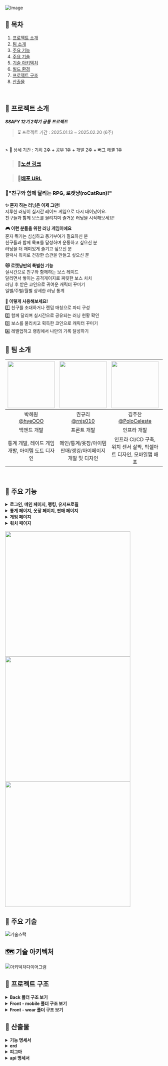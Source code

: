 ![Image](https://github.com/user-attachments/assets/a19493eb-8ee4-4033-8516-afbca0ec5db7)
<br />

## 📌 목차
1. [프로젝트 소개](#-프로젝트-소개)
2. [팀 소개](#-팀-소개)
3. [주요 기능](#-주요-기능)
4. [주요 기술](#-주요-기술)
5. [기술 아키텍처](#-기술-아키텍처처)
6. [빌드 환경](#-빌드-환경)
7. [프로젝트 구조](#-프로젝트-구조)
6. [산출물](#-산출물)
<br />

## 🚀 프로젝트 소개

***SSAFY 12기 2학기 공통 프로젝트***

> ⌛ 프로젝트 기간 : 2025.01.13 ~ 2025.02.20 (6주)
<br />
> 📆 상세 기간 : 기획 2주 + 공부 1주 + 개발 2주 + 버그 해결 1주

> ### 🔗[노션 링크](https://shiny-headlight-8fc.notion.site/SSAFY-12-2-roCatRun-173c09e299c6803b98cfda5e4b7eb304?pvs=4)

> ### 📲[배포 URL]()


### 🏃"친구와 함께 달리는 RPG, 로캣냥(roCatRun)!"
**✨ 혼자 하는 러닝은 이제 그만!**<br />
지루한 러닝이 실시간 레이드 게임으로 다시 태어났어요.<br />
친구들과 함께 보스를 물리치며 즐거운 러닝을 시작해보세요!<br />

**🎮 이런 분들을 위한 러닝 게임이에요**<br />
혼자 뛰기는 심심하고 동기부여가 필요하신 분<br />
친구들과 함께 목표를 달성하며 운동하고 싶으신 분<br />
러닝을 더 재미있게 즐기고 싶으신 분<br />
갤럭시 워치로 건강한 습관을 만들고 싶으신 분<br />

**😻 로캣냥만의 특별한 기능**<br />
실시간으로 친구와 함께하는 보스 레이드<br />
달리면서 쌓이는 공격게이지로 짜릿한 보스 처치<br />
러닝 후 받은 코인으로 귀여운 캐릭터 꾸미기<br />
일별/주별/월별 상세한 러닝 통계<br />

**💪 이렇게 사용해보세요!**<br />
1️⃣ 친구를 초대하거나 랜덤 매칭으로 파티 구성<br />
2️⃣ 함께 달리며 실시간으로 공유되는 러닝 현황 확인<br />
3️⃣ 보스를 물리치고 획득한 코인으로 캐릭터 꾸미기<br />
4️⃣ 레벨업하고 랭킹에서 나만의 기록 달성하기<br />


## 👥 팀 소개

|<img src="https://github.com/user-attachments/assets/f3be0d04-1132-46c5-affb-929d97fb0b58" width="150" height="150"/>|<img src="https://github.com/user-attachments/assets/76820bca-f807-4af5-bf93-09c9335fcbee" width="150" height="150"/>|<img src="https://github.com/user-attachments/assets/4b2e42fb-1005-4453-a418-02ae430bcd93" width="150" height="150"/>|<img src="https://github.com/user-attachments/assets/ac0f4cac-d5d7-494e-ade7-0bd00dffc3fb" width="150" height="150"/>|<img src="https://github.com/user-attachments/assets/725106e6-730b-4714-9ae1-63ed59008d89" width="150" height="150"/>|<img src="https://github.com/user-attachments/assets/4ac5efaf-080e-4b20-8796-13416f9e6cd5" width="150" height="150"/>|
|:-:|:-:|:-:|:-:|:-:|:-:|
|박혜원<br/>[@hyeOOO](https://github.com/hyeOOO)|권규리<br/>[@rnjs010](https://github.com/rnjs010)|김주찬<br/>[@PoloCeleste](https://github.com/PoloCeleste)|서성우<br/>[@bamtol2](https://github.com/bamtol2)|이가람<br/>[@garam0107](https://github.com/garam0107)|이혜령<br/>[@hyerongii](https://github.com/hyerongii)||
|백엔드 개발<br/>|프론트 개발<br/>|인프라 개발<br/>|백엔드 개발<br/>|프론트 개발<br/>|프론트 개발<br/>|
|통계 개발, 레이드 게임 개발, 아이템 도트 디자인<br/>|메인/통계/옷장/아이템 판매/랭킹/마이페이지 개발 및 디자인<br/>|인프라 CI/CD 구축, 워치 센서 살짝, 픽셀아트 디자인, 모바일앱 배포<br/>|메인/로그인/옷장/판매/랭킹/마이페이지 api 개발<br/>|Wear os, 모바일 소셜 로그인, 지라 관리<br/>|모바일 단 웹소켓, 워치 통신, 게임/뽑기 페이지 구현, UI/UX 디자인<br/>|

</br>

## 🚀 주요 기능
<details>
<summary><strong>로그인, 메인 페이지, 랭킹, 유저프로필</strong></summary>
<br>

<table align="center" width="100%">
  <tr>
    <th align="center">소셜 로그인</th>
    <th align="center">유저 정보 입력</th>
    <th align="center">코칭마크 페이지</th>
    <th align="center">메인 페이지</th>
  </tr>
  <tr>
    <td align="center"><img height="400" alt="소셜 로그인" src="https://github.com/user-attachments/assets/24fcb4b9-c25c-4f4e-9cf4-21317310b16c" ></td>
    <td align="center"><img height="400" alt="유저 정보 입력" src="https://github.com/user-attachments/assets/72bc2ec1-0c10-4651-9a9a-77e475f66062"></td>
    <td align="center"><img height="400" alt="코칭마크 페이지" src="https://github.com/user-attachments/assets/a676af09-8c10-4283-8206-84e0b789536b"></td>
    <td align="center"><img height="400" alt="메인 페이지" src="https://github.com/user-attachments/assets/6630ee1b-3acf-4f3a-ac78-bb8573b0bbc3"></td>
  </tr>
  <tr>
    <td align="center">카카오, 네이버, 구글 3가지의 소셜 회원가입/로그인 기능을 제공합니다.</td>
    <td align="center">회원가입을 한 신규 유저는 게임에서 사용할 닉네임, 칼로리 계산을 위한 신체 정보를 입력할 수 있습니다.</td>
    <td align="center">코칭 마크를 통해 각 버튼의 기능을 소개합니다. (Skip으로 바로 메인페이지로 이동 가능)</td>
    <td align="center">자신의 캐릭터 위의 닉네임을 누르면 세계관 스토리와 소개페이지를 다시 볼 수 있습니다. </br> 자신의 캐릭터 고양이를 누르면 랜덤 메세지가 뜨게 됩니다.</td>
  </tr>
</table>

<table align="center" width="100%">
  <tr>
    <th align="center">유저 프로필 모달</th>
    <th align="center">랭킹 모달</th>
  </tr>
  <tr>
    <td align="center"><img height="400" alt="유저 프로필 모달" src="https://github.com/user-attachments/assets/cb74b667-0715-4466-8032-c61ad244e9b1"></td>
    <td align="center"><img height="400" alt="랭킹 모달" src="https://github.com/user-attachments/assets/99f86ae0-904c-4999-98f5-400d007bc148"></td>
  </tr>
  <tr>
    <td align="center">유저정보 모달에서 정보 수정 터치 시 닉네임, 신체 정보를 수정가능하며 </br> 중복, 입력 검사 완료시 저장 버튼이 활성화됩니다. </br> 하단에는 회원탈퇴 로그아웃 버튼도 위치해있습니다.</td>
    <td align="center">랭킹 모달에서는 유저들의 순위를 볼 수 있습니다. </br> 자신의 순위는 상단에 고정되며 각 플레이어의 프로필 사진도 확인 가능합니다.</td>
  </tr>
</table>

</details>

<details>
<summary><strong>통계 페이지, 옷장 페이지, 판매 페이지</strong></summary>
<br>

<table align="center" width="100%">
  <tr>
    <th align="center">통계 페이지 (일별)</th>
    <th align="center">통계 페이지 (세부)</th>
    <th align="center">통계 페이지 (주별)</th>
  </tr>
  <tr>
    <td align="center"><img height="400" alt="통계 페이지 (일별)" src="https://github.com/user-attachments/assets/56ad2aae-04b3-410c-9b28-e05b80689b50" ></td>
    <td align="center"><img height="400" alt="통계 페이지 (세부)" src="https://github.com/user-attachments/assets/10fbf3dc-015c-4523-9420-2d33ae75ef55"></td>
    <td align="center"><img height="400" alt="통계 페이지 (주별)" src="https://github.com/user-attachments/assets/f51a3001-2918-4ace-9f34-e676e9dd3045"></td>
  </tr>
  <tr>
    <td align="center">일/주/월 페이지는 탭을 터치하거나 슬라이드를 통해 넘어갈 수 있습니다. </br> 일별 데이터는 모든 기록이 최근순으로 보여집니다.</td>
    <td align="center">일별 데이터 중 개인 기록 터치 시, 해당 일자에 달린 상세 정보가 모달로 나타납니다.</td>
    <td align="center">주/월의 경우 날짜를 선택할 수 잇는 모달이 있습니다.</td>
  </tr>
</table>

<table align="center" width="100%">
  <tr>
    <th align="center">아이템 뽑기 결과 모달</th>
    <th align="center">옷장 페이지</th>
    <th align="center">아이템 설명 모달</th>
    <th align="center">판매 페이지</th>
  </tr>
  <tr>
    <td align="center"><img height="400" alt="아이템 뽑기 결과 모달" src="https://github.com/user-attachments/assets/fcb0fe9c-9635-4cc9-839e-b66cf76e4e7d" ></td>
    <td align="center"><img height="400" alt="옷장 페이지" src="https://github.com/user-attachments/assets/66d47646-a4a1-4a26-a15a-ea1567bc22d5"></td>
    <td align="center"><img height="400" alt="아이템 설명 모달" src="https://github.com/user-attachments/assets/67b7e94d-00d0-4246-89be-23a91d0e0171"></td>
    <td align="center"><img height="400" alt="판매 페이지" src="https://github.com/user-attachments/assets/94d44db6-3d7a-4363-b005-cb9553a8d530"></td>
  </tr>
  <tr>
    <td align="center">뽑기 버튼을 누르게 되면 100 캔코인이 차감되며, 확률에 의해 아이템이 뜨게됩니다.</td>
    <td align="center">뽑기를 통해 수집된 아이템들을 확인할 수 있습니다. </br> (중복된 아이템은 보이지 않습니다.) 항목별 아이템은 1개씩 착용 가능합니다.</td>
    <td align="center">아이템 사진을 누르게 되면 해당 아이템에 관련된 정보를 볼 수 있습니다. </br> (모달창 색은 등급별로 다르게 나타납니다)</td>
    <td align="center">상점에서 자신이 소지한 아이템을 선택하여 판매할 수 있습니다. </br> (장착중인 아이템은 선택할 수 없습니다.)</td>
  </tr>
</table>

</details>

<details>
<summary><strong>게임 페이지</strong></summary>
<br>

<table align="center" width="100%">
  <tr>
    <th align="center">게임 페이지</th>
    <th align="center">게임 규칙 모달</th>
    <th align="center">방 생성 화면</th>
    <th align="center">대기 화면</th>
  </tr>
  <tr>
    <td align="center"><img height="400" alt="게임 페이지" src="https://github.com/user-attachments/assets/8af00ba2-c4ec-4a5b-9f36-fde5c23ed197" ></td>
    <td align="center"><img height="400" alt="게임 규칙 모달" src="https://github.com/user-attachments/assets/52873a17-b56b-4507-ab2b-d140b0892b11"></td>
    <td align="center"><img height="400" alt="방 생성 화면" src="https://github.com/user-attachments/assets/327c55db-2d70-4d2c-84b0-d1bd22e631c6"></td>
    <td align="center"><img height="400" alt="대기 화면" src="https://github.com/user-attachments/assets/f84c778e-2fce-4e6c-8114-19972b2a65bb"></td>
  </tr>
  <tr>
    <td align="center"> ? 버튼을 누르면 게임 Rule 모달창이 켜지고, </br> ! 버튼을 누르면 보스 정보 모달창이 켜집니다.</td>
    <td align="center">게임 Rule 모달창에서 자세한 게임 방법을 볼 수 있습니다.</td>
    <td align="center">방 만들기 버튼 터치 시, 난이도와 인원을 선택할 수 있습니다. </br> 방 생성 버튼을 터치하면 대기 화면으로 넘어갑니다.</td>
    <td align="center">생성된 초대코드는 복사 버튼을 통해 복사할 수 있습니다. </br> 현재 인원을 확인할 수 있습니다.</td>
  </tr>
</table>

<table align="center" width="100%">
  <tr>
    <th align="center">게임 중 화면</th>
    <th align="center">싱글 결과</th>
    <th align="center">멀티 결과</th>
  </tr>
  <tr>
    <td align="center"><img height="400" alt="게임 중 화면" src="https://github.com/user-attachments/assets/04553c15-5aee-4654-99e0-5f11dc5a113b"></td>
    <td align="center"><img height="400" alt="싱글 결과" src="https://github.com/user-attachments/assets/316ac3da-5b82-4808-8564-5695535d062f"></td>
    <td align="center"><img height="400" alt="멀티 결과" src="https://github.com/user-attachments/assets/cc2df19f-21f3-425f-ab8b-a858dee6b702"></td>
  </tr>
  <tr>
    <td align="center">모든 인원이 들어오거나, 게임에 입장하게 되면 보이는 화면입니다. </br> 상단에는 선택한 난이도에 해당하는 보스 이미지가 움직이고 있습니다.</td>
    <td align="center">싱글 게임에서 패배한 경우 보이는 결과 모달창입니다.</td>
    <td align="center">멀티 게임에서 승리한 경우 보이는 결과 모달창입니다. </br> 러닝, 게임과 관련된 상세 정보가 보입니다. </br> 슬라이드로 넘기면 플레이어의 순위가 나타납니다.</td>
  </tr>
</table>

</details>

<details>
<summary><strong>워치 페이지</strong></summary>
<br>

<table align="center" width="100%">
  <tr>
    <th align="center">워치 시작 페이지</th>
    <th align="center">게임 실행 페이지</th>
    <th align="center">플레이어 현황 페이지</th>
  </tr>
  <tr>
    <td align="center"><img height="200" alt="워치 시작 페이지" src="https://github.com/user-attachments/assets/6f937c29-b58d-4c91-ab3a-a8cd7a5eb228" ></td>
    <td align="center"><img height="200" alt="게임 실행 페이지" src="https://github.com/user-attachments/assets/edc34d4c-876a-4541-8cde-ac658291ca3f"></td>
    <td align="center"><img height="200" alt="플레이어 현황 페이지" src="https://github.com/user-attachments/assets/732e4572-6b49-41ca-990f-3f3edeed2aaa"></td>
  </tr>
  <tr>
    <td align="center">확인 버튼을 누르면 모바일 앱이 실행됩니다. </br> (모바일 앱에서만 게임 시작이 가능합니다.)</td>
    <td align="center">5초 카운트다운 후 나타나는 사용자의 실시간 러닝 데이터 화면입니다.</td>
    <td align="center">플레이어들의 실시간 달린 거리, 공격 횟수 표시 화면입니다.</td>
  </tr>
</table>

<table align="center" width="100%">
  <tr>
    <th align="center">공격 시 화면</th>
    <th align="center">피버타임 화면</th>
    <th align="center">게임 종료 화면</th>
  </tr>
  <tr>
    <td align="center"><img height="200" alt="공격 시 화면" src="https://github.com/user-attachments/assets/df13853a-1432-46cc-bf44-997aa746f2e2"></td>
    <td align="center"><img height="200" alt="피버타임 화면" src="https://github.com/user-attachments/assets/d0abc015-5f7e-4b65-9741-77bfb30e834e"></td>
    <td align="center"><img height="200" alt="게임 종료 화면" src="https://github.com/user-attachments/assets/606afebc-562d-47f1-a331-8eda8549ad11"></td>
  </tr>
  <tr>
    <td align="center">사용가능한 공격 아이템이 있다면 공격 버튼이 활성화됩니다. </br> (공격 시 1초간 진동으로 알림이 발생하고 참치캔이 날라갑니다.)</td>
    <td align="center">모든 플레이어가 2회씩 공격한다면 피버 타임이 시작됩니다. </br> 피버타임은 30초동안 진행되고, 진동이 계속 발생합니다.</td>
    <td align="center">정상적으로 게임이 종료되었을 때 나오는 화면입니다.</td>
  </tr>
</table>

</details>

<br />


<img src="/uploads/45c73f0cfd85a452787a6b9adcb541f8/고화질_모바일앱_영상_메인페이지.gif" height="400">
<img src="/uploads/2fedb1e20cd0e01c39ab360e01eaf02c/게임.gif" height="400">
<img src="/uploads/75ba7f6a9ad2894507b6bad29cc3a38c/통계.gif" height="400">


## 🔧 주요 기술
![기술스택](https://github.com/user-attachments/assets/40ee034b-c395-4855-a24c-735f95837eb4)


## 🗺️ 기술 아키텍처
![아키텍처다이어그램](https://github.com/user-attachments/assets/bb090b38-744a-44ef-bdec-76276a416f8b)


## 📂 프로젝트 구조
<details>
  <summary><strong>Back 폴더 구조 보기</strong></summary>
  <pre>
📦main
 ┣ 📂java
 ┃ ┗ 📂com
 ┃ ┃ ┗ 📂ssafy
 ┃ ┃ ┃ ┗ 📂roCatRun
 ┃ ┃ ┃ ┃ ┣ 📂api
 ┃ ┃ ┃ ┃ ┃ ┗ 📂controller
 ┃ ┃ ┃ ┃ ┃ ┃ ┗ 📂auth
 ┃ ┃ ┃ ┃ ┃ ┃ ┃ ┣ 📜JwtTokenController.java
 ┃ ┃ ┃ ┃ ┃ ┃ ┃ ┗ 📜SocialLoginController.java
 ┃ ┃ ┃ ┃ ┣ 📂domain
 ┃ ┃ ┃ ┃ ┃ ┣ 📂boss
 ┃ ┃ ┃ ┃ ┃ ┃ ┣ 📂controller
 ┃ ┃ ┃ ┃ ┃ ┃ ┃ ┗ 📜BossController.java
 ┃ ┃ ┃ ┃ ┃ ┃ ┣ 📂dto
 ┃ ┃ ┃ ┃ ┃ ┃ ┃ ┗ 📂response
 ┃ ┃ ┃ ┃ ┃ ┃ ┃ ┃ ┗ 📜BossResponse.java
 ┃ ┃ ┃ ┃ ┃ ┃ ┣ 📂entity
 ┃ ┃ ┃ ┃ ┃ ┃ ┃ ┣ 📜Boss.java
 ┃ ┃ ┃ ┃ ┃ ┃ ┃ ┗ 📜BossDifficulty.java
 ┃ ┃ ┃ ┃ ┃ ┃ ┣ 📂repository
 ┃ ┃ ┃ ┃ ┃ ┃ ┃ ┗ 📜BossRepository.java
 ┃ ┃ ┃ ┃ ┃ ┃ ┗ 📂service
 ┃ ┃ ┃ ┃ ┃ ┃ ┃ ┗ 📜BossService.java
 ┃ ┃ ┃ ┃ ┃ ┣ 📂game
 ┃ ┃ ┃ ┃ ┃ ┃ ┣ 📂dto
 ┃ ┃ ┃ ┃ ┃ ┃ ┃ ┣ 📂request
 ┃ ┃ ┃ ┃ ┃ ┃ ┃ ┃ ┣ 📜AuthenticateRequest.java
 ┃ ┃ ┃ ┃ ┃ ┃ ┃ ┃ ┣ 📜CreateRoomRequest.java
 ┃ ┃ ┃ ┃ ┃ ┃ ┃ ┃ ┣ 📜GameEndVoteRequest.java
 ┃ ┃ ┃ ┃ ┃ ┃ ┃ ┃ ┣ 📜JoinRoomRequest.java
 ┃ ┃ ┃ ┃ ┃ ┃ ┃ ┃ ┣ 📜MatchRequest.java
 ┃ ┃ ┃ ┃ ┃ ┃ ┃ ┃ ┣ 📜PlayerRunningResultRequest.java
 ┃ ┃ ┃ ┃ ┃ ┃ ┃ ┃ ┣ 📜RunningDataUpdateRequest.java
 ┃ ┃ ┃ ┃ ┃ ┃ ┃ ┃ ┗ 📜UseItemRequest.java
 ┃ ┃ ┃ ┃ ┃ ┃ ┃ ┗ 📂response
 ┃ ┃ ┃ ┃ ┃ ┃ ┃ ┃ ┣ 📜AuthResponse.java
 ┃ ┃ ┃ ┃ ┃ ┃ ┃ ┃ ┣ 📜FeverTimeEndedResponse.java
 ┃ ┃ ┃ ┃ ┃ ┃ ┃ ┃ ┣ 📜FeverTimeStartedResponse.java
 ┃ ┃ ┃ ┃ ┃ ┃ ┃ ┃ ┣ 📜GameCountdownResponse.java
 ┃ ┃ ┃ ┃ ┃ ┃ ┃ ┃ ┣ 📜GameEndVoteResultResponse.java
 ┃ ┃ ┃ ┃ ┃ ┃ ┃ ┃ ┣ 📜GameEndVoteStartedResponse.java
 ┃ ┃ ┃ ┃ ┃ ┃ ┃ ┃ ┣ 📜GameOverResponse.java
 ┃ ┃ ┃ ┃ ┃ ┃ ┃ ┃ ┣ 📜GameReadyResponse.java
 ┃ ┃ ┃ ┃ ┃ ┃ ┃ ┃ ┣ 📜GameResultResponse.java
 ┃ ┃ ┃ ┃ ┃ ┃ ┃ ┃ ┣ 📜GameStartResponse.java
 ┃ ┃ ┃ ┃ ┃ ┃ ┃ ┃ ┣ 📜GameStatusResponse.java
 ┃ ┃ ┃ ┃ ┃ ┃ ┃ ┃ ┣ 📜MatchStatusResponse.java
 ┃ ┃ ┃ ┃ ┃ ┃ ┃ ┃ ┣ 📜PlayerDisconnectedResponse.java
 ┃ ┃ ┃ ┃ ┃ ┃ ┃ ┃ ┣ 📜PlayerJoinedResponse.java
 ┃ ┃ ┃ ┃ ┃ ┃ ┃ ┃ ┣ 📜PlayerLeftResponse.java
 ┃ ┃ ┃ ┃ ┃ ┃ ┃ ┃ ┣ 📜PlayerReconnectedResponse.java
 ┃ ┃ ┃ ┃ ┃ ┃ ┃ ┃ ┣ 📜roomCreatedResponse.java
 ┃ ┃ ┃ ┃ ┃ ┃ ┃ ┃ ┣ 📜RoomJoinedResponse.java
 ┃ ┃ ┃ ┃ ┃ ┃ ┃ ┃ ┗ 📜RunningDataUpdateResponse.java
 ┃ ┃ ┃ ┃ ┃ ┃ ┣ 📂entity
 ┃ ┃ ┃ ┃ ┃ ┃ ┃ ┣ 📂raid
 ┃ ┃ ┃ ┃ ┃ ┃ ┃ ┃ ┣ 📜BossLevel.java
 ┃ ┃ ┃ ┃ ┃ ┃ ┃ ┃ ┣ 📜GameResult.java
 ┃ ┃ ┃ ┃ ┃ ┃ ┃ ┃ ┣ 📜GameRoom.java
 ┃ ┃ ┃ ┃ ┃ ┃ ┃ ┃ ┣ 📜GameStatus.java
 ┃ ┃ ┃ ┃ ┃ ┃ ┃ ┃ ┣ 📜Item.java
 ┃ ┃ ┃ ┃ ┃ ┃ ┃ ┃ ┣ 📜Player.java
 ┃ ┃ ┃ ┃ ┃ ┃ ┃ ┃ ┗ 📜RunningData.java
 ┃ ┃ ┃ ┃ ┃ ┃ ┃ ┗ 📂user
 ┃ ┃ ┃ ┃ ┃ ┃ ┃ ┃ ┣ 📜User.java
 ┃ ┃ ┃ ┃ ┃ ┃ ┃ ┃ ┣ 📜UserSession.java
 ┃ ┃ ┃ ┃ ┃ ┃ ┃ ┃ ┗ 📜UserStatus.java
 ┃ ┃ ┃ ┃ ┃ ┃ ┣ 📂repository
 ┃ ┃ ┃ ┃ ┃ ┃ ┃ ┗ 📜GameResultRepository.java
 ┃ ┃ ┃ ┃ ┃ ┃ ┗ 📂service
 ┃ ┃ ┃ ┃ ┃ ┃ ┃ ┣ 📂manager
 ┃ ┃ ┃ ┃ ┃ ┃ ┃ ┃ ┣ 📜GameDisconnectionManager.java
 ┃ ┃ ┃ ┃ ┃ ┃ ┃ ┃ ┣ 📜GameRoomManager.java
 ┃ ┃ ┃ ┃ ┃ ┃ ┃ ┃ ┗ 📜GameTimerManager.java
 ┃ ┃ ┃ ┃ ┃ ┃ ┃ ┗ 📜GameService.java
 ┃ ┃ ┃ ┃ ┃ ┣ 📂gameCharacter
 ┃ ┃ ┃ ┃ ┃ ┃ ┣ 📂controller
 ┃ ┃ ┃ ┃ ┃ ┃ ┃ ┗ 📜GameCharacterController.java
 ┃ ┃ ┃ ┃ ┃ ┃ ┣ 📂dto
 ┃ ┃ ┃ ┃ ┃ ┃ ┃ ┣ 📂request
 ┃ ┃ ┃ ┃ ┃ ┃ ┃ ┃ ┣ 📜GameCharacterCreateRequest.java
 ┃ ┃ ┃ ┃ ┃ ┃ ┃ ┃ ┗ 📜NicknameUpdateRequest.java
 ┃ ┃ ┃ ┃ ┃ ┃ ┃ ┗ 📂response
 ┃ ┃ ┃ ┃ ┃ ┃ ┃ ┃ ┣ 📜GameCharacterResponse.java
 ┃ ┃ ┃ ┃ ┃ ┃ ┃ ┃ ┣ 📜RankingListResponse.java
 ┃ ┃ ┃ ┃ ┃ ┃ ┃ ┃ ┗ 📜RankingResponse.java
 ┃ ┃ ┃ ┃ ┃ ┃ ┣ 📂entity
 ┃ ┃ ┃ ┃ ┃ ┃ ┃ ┣ 📜GameCharacter.java
 ┃ ┃ ┃ ┃ ┃ ┃ ┃ ┗ 📜Level.java
 ┃ ┃ ┃ ┃ ┃ ┃ ┣ 📂repository
 ┃ ┃ ┃ ┃ ┃ ┃ ┃ ┣ 📜GameCharacterRepository.java
 ┃ ┃ ┃ ┃ ┃ ┃ ┃ ┗ 📜LevelRepository.java
 ┃ ┃ ┃ ┃ ┃ ┃ ┗ 📂service
 ┃ ┃ ┃ ┃ ┃ ┃ ┃ ┗ 📜GameCharacterService.java
 ┃ ┃ ┃ ┃ ┃ ┣ 📂inventory
 ┃ ┃ ┃ ┃ ┃ ┃ ┣ 📂controller
 ┃ ┃ ┃ ┃ ┃ ┃ ┃ ┗ 📜InventoryController.java
 ┃ ┃ ┃ ┃ ┃ ┃ ┣ 📂dto
 ┃ ┃ ┃ ┃ ┃ ┃ ┃ ┣ 📂request
 ┃ ┃ ┃ ┃ ┃ ┃ ┃ ┃ ┣ 📜InventoryEquipRequest.java
 ┃ ┃ ┃ ┃ ┃ ┃ ┃ ┃ ┗ 📜InventorySellRequest.java
 ┃ ┃ ┃ ┃ ┃ ┃ ┃ ┗ 📂response
 ┃ ┃ ┃ ┃ ┃ ┃ ┃ ┃ ┣ 📜InventoryResponse.java
 ┃ ┃ ┃ ┃ ┃ ┃ ┃ ┃ ┗ 📜ItemSellResponse.java
 ┃ ┃ ┃ ┃ ┃ ┃ ┣ 📂entity
 ┃ ┃ ┃ ┃ ┃ ┃ ┃ ┗ 📜Inventory.java
 ┃ ┃ ┃ ┃ ┃ ┃ ┣ 📂repository
 ┃ ┃ ┃ ┃ ┃ ┃ ┃ ┗ 📜InventoryRepository.java
 ┃ ┃ ┃ ┃ ┃ ┃ ┗ 📂service
 ┃ ┃ ┃ ┃ ┃ ┃ ┃ ┗ 📜InventoryService.java
 ┃ ┃ ┃ ┃ ┃ ┣ 📂item
 ┃ ┃ ┃ ┃ ┃ ┃ ┣ 📂controller
 ┃ ┃ ┃ ┃ ┃ ┃ ┃ ┗ 📜ItemController.java
 ┃ ┃ ┃ ┃ ┃ ┃ ┣ 📂dto
 ┃ ┃ ┃ ┃ ┃ ┃ ┃ ┣ 📂request
 ┃ ┃ ┃ ┃ ┃ ┃ ┃ ┃ ┗ 📜ItemDrawRequest.java
 ┃ ┃ ┃ ┃ ┃ ┃ ┃ ┗ 📂response
 ┃ ┃ ┃ ┃ ┃ ┃ ┃ ┃ ┣ 📜ItemDrawResponse.java
 ┃ ┃ ┃ ┃ ┃ ┃ ┃ ┃ ┗ 📜ItemResponse.java
 ┃ ┃ ┃ ┃ ┃ ┃ ┣ 📂entity
 ┃ ┃ ┃ ┃ ┃ ┃ ┃ ┗ 📜Item.java
 ┃ ┃ ┃ ┃ ┃ ┃ ┣ 📂repository
 ┃ ┃ ┃ ┃ ┃ ┃ ┃ ┗ 📜ItemRepository.java
 ┃ ┃ ┃ ┃ ┃ ┃ ┗ 📂service
 ┃ ┃ ┃ ┃ ┃ ┃ ┃ ┗ 📜ItemService.java
 ┃ ┃ ┃ ┃ ┃ ┣ 📂member
 ┃ ┃ ┃ ┃ ┃ ┃ ┣ 📂controller
 ┃ ┃ ┃ ┃ ┃ ┃ ┃ ┗ 📜MemberController.java
 ┃ ┃ ┃ ┃ ┃ ┃ ┣ 📂dto
 ┃ ┃ ┃ ┃ ┃ ┃ ┃ ┣ 📂oauth
 ┃ ┃ ┃ ┃ ┃ ┃ ┃ ┃ ┣ 📜GoogleLoginDto.java
 ┃ ┃ ┃ ┃ ┃ ┃ ┃ ┃ ┣ 📜KakaoLoginDto.java
 ┃ ┃ ┃ ┃ ┃ ┃ ┃ ┃ ┗ 📜NaverLoginDto.java
 ┃ ┃ ┃ ┃ ┃ ┃ ┃ ┣ 📂request
 ┃ ┃ ┃ ┃ ┃ ┃ ┃ ┃ ┣ 📜MemberDeleteRequest.java
 ┃ ┃ ┃ ┃ ┃ ┃ ┃ ┃ ┗ 📜MemberProfileUpdateRequest.java
 ┃ ┃ ┃ ┃ ┃ ┃ ┃ ┣ 📂response
 ┃ ┃ ┃ ┃ ┃ ┃ ┃ ┃ ┗ 📜LoginResponse.java
 ┃ ┃ ┃ ┃ ┃ ┃ ┃ ┣ 📂token
 ┃ ┃ ┃ ┃ ┃ ┃ ┃ ┃ ┣ 📜JwtTokenRequest.java
 ┃ ┃ ┃ ┃ ┃ ┃ ┃ ┃ ┣ 📜JwtTokenResponse.java
 ┃ ┃ ┃ ┃ ┃ ┃ ┃ ┃ ┣ 📜JwtTokens.java
 ┃ ┃ ┃ ┃ ┃ ┃ ┃ ┃ ┗ 📜RefreshToken.java
 ┃ ┃ ┃ ┃ ┃ ┃ ┃ ┗ 📂userinfo
 ┃ ┃ ┃ ┃ ┃ ┃ ┃ ┃ ┣ 📜GoogleUserInfoResponseDto.java
 ┃ ┃ ┃ ┃ ┃ ┃ ┃ ┃ ┣ 📜KakaoUserInfoResponseDto.java
 ┃ ┃ ┃ ┃ ┃ ┃ ┃ ┃ ┗ 📜NaverUserInfoResponseDto.java
 ┃ ┃ ┃ ┃ ┃ ┃ ┣ 📂entity
 ┃ ┃ ┃ ┃ ┃ ┃ ┃ ┗ 📜Member.java
 ┃ ┃ ┃ ┃ ┃ ┃ ┣ 📂repository
 ┃ ┃ ┃ ┃ ┃ ┃ ┃ ┣ 📜MemberRepository.java
 ┃ ┃ ┃ ┃ ┃ ┃ ┃ ┗ 📜RefreshTokenRedisRepository.java
 ┃ ┃ ┃ ┃ ┃ ┃ ┗ 📂service
 ┃ ┃ ┃ ┃ ┃ ┃ ┃ ┣ 📂auth
 ┃ ┃ ┃ ┃ ┃ ┃ ┃ ┃ ┣ 📜GoogleService.java
 ┃ ┃ ┃ ┃ ┃ ┃ ┃ ┃ ┣ 📜JwtTokenService.java
 ┃ ┃ ┃ ┃ ┃ ┃ ┃ ┃ ┣ 📜KakaoService.java
 ┃ ┃ ┃ ┃ ┃ ┃ ┃ ┃ ┗ 📜NaverService.java
 ┃ ┃ ┃ ┃ ┃ ┃ ┃ ┗ 📜MemberService.java
 ┃ ┃ ┃ ┃ ┃ ┣ 📂myPage
 ┃ ┃ ┃ ┃ ┃ ┃ ┣ 📂controller
 ┃ ┃ ┃ ┃ ┃ ┃ ┃ ┗ 📜MyPageController.java
 ┃ ┃ ┃ ┃ ┃ ┃ ┣ 📂dto
 ┃ ┃ ┃ ┃ ┃ ┃ ┃ ┣ 📂request
 ┃ ┃ ┃ ┃ ┃ ┃ ┃ ┃ ┗ 📜MyPageUpdateRequest.java
 ┃ ┃ ┃ ┃ ┃ ┃ ┃ ┗ 📂response
 ┃ ┃ ┃ ┃ ┃ ┃ ┃ ┃ ┗ 📜MyPageResponse.java
 ┃ ┃ ┃ ┃ ┃ ┃ ┗ 📂service
 ┃ ┃ ┃ ┃ ┃ ┃ ┃ ┗ 📜MyPageService.java
 ┃ ┃ ┃ ┃ ┃ ┗ 📂stats
 ┃ ┃ ┃ ┃ ┃ ┃ ┣ 📂controller
 ┃ ┃ ┃ ┃ ┃ ┃ ┃ ┗ 📜GameStatsController.java
 ┃ ┃ ┃ ┃ ┃ ┃ ┣ 📂dto
 ┃ ┃ ┃ ┃ ┃ ┃ ┃ ┗ 📂response
 ┃ ┃ ┃ ┃ ┃ ┃ ┃ ┃ ┣ 📜DailyStatsResponse.java
 ┃ ┃ ┃ ┃ ┃ ┃ ┃ ┃ ┣ 📜MonthlyStatsResponse.java
 ┃ ┃ ┃ ┃ ┃ ┃ ┃ ┃ ┣ 📜StatsResponse.java
 ┃ ┃ ┃ ┃ ┃ ┃ ┃ ┃ ┗ 📜WeeklyStatsResponse.java
 ┃ ┃ ┃ ┃ ┃ ┃ ┣ 📂entity
 ┃ ┃ ┃ ┃ ┃ ┃ ┃ ┗ 📜GameStats.java
 ┃ ┃ ┃ ┃ ┃ ┃ ┣ 📂exception
 ┃ ┃ ┃ ┃ ┃ ┃ ┃ ┗ 📜GameStatsNotFoundException.java
 ┃ ┃ ┃ ┃ ┃ ┃ ┣ 📂repository
 ┃ ┃ ┃ ┃ ┃ ┃ ┃ ┗ 📜GameStatsRepository.java
 ┃ ┃ ┃ ┃ ┃ ┃ ┗ 📂service
 ┃ ┃ ┃ ┃ ┃ ┃ ┃ ┗ 📜GameStatsService.java
 ┃ ┃ ┃ ┃ ┣ 📂global
 ┃ ┃ ┃ ┃ ┃ ┣ 📂common
 ┃ ┃ ┃ ┃ ┃ ┃ ┗ 📜ApiResponse.java
 ┃ ┃ ┃ ┃ ┃ ┣ 📂config
 ┃ ┃ ┃ ┃ ┃ ┃ ┣ 📜GameConfig.java
 ┃ ┃ ┃ ┃ ┃ ┃ ┣ 📜RedisConfig.java
 ┃ ┃ ┃ ┃ ┃ ┃ ┣ 📜RestTemplateConfig.java
 ┃ ┃ ┃ ┃ ┃ ┃ ┣ 📜S3Config.java
 ┃ ┃ ┃ ┃ ┃ ┃ ┣ 📜SecurityConfig.java
 ┃ ┃ ┃ ┃ ┃ ┃ ┗ 📜WebSocketConfig.java
 ┃ ┃ ┃ ┃ ┃ ┣ 📂exception
 ┃ ┃ ┃ ┃ ┃ ┃ ┣ 📜CustomException.java
 ┃ ┃ ┃ ┃ ┃ ┃ ┣ 📜ErrorCode.java
 ┃ ┃ ┃ ┃ ┃ ┃ ┣ 📜ErrorResponse.java
 ┃ ┃ ┃ ┃ ┃ ┃ ┣ 📜ExceptionCode.java
 ┃ ┃ ┃ ┃ ┃ ┃ ┣ 📜GlobalExceptionHandler.java
 ┃ ┃ ┃ ┃ ┃ ┃ ┣ 📜InvalidNicknameException.java
 ┃ ┃ ┃ ┃ ┃ ┃ ┗ 📜TokenRefreshException.java
 ┃ ┃ ┃ ┃ ┃ ┣ 📂s3
 ┃ ┃ ┃ ┃ ┃ ┃ ┣ 📂controller
 ┃ ┃ ┃ ┃ ┃ ┃ ┃ ┗ 📜FileUploadController.java
 ┃ ┃ ┃ ┃ ┃ ┃ ┣ 📂dto
 ┃ ┃ ┃ ┃ ┃ ┃ ┃ ┗ 📂response
 ┃ ┃ ┃ ┃ ┃ ┃ ┃ ┃ ┗ 📜UploadResponse.java
 ┃ ┃ ┃ ┃ ┃ ┃ ┣ 📂exception
 ┃ ┃ ┃ ┃ ┃ ┃ ┃ ┣ 📜FileDeleteException.java
 ┃ ┃ ┃ ┃ ┃ ┃ ┃ ┣ 📜FileUploadException.java
 ┃ ┃ ┃ ┃ ┃ ┃ ┃ ┗ 📜InvalidFileException.java
 ┃ ┃ ┃ ┃ ┃ ┃ ┗ 📂service
 ┃ ┃ ┃ ┃ ┃ ┃ ┃ ┗ 📜S3Service.java
 ┃ ┃ ┃ ┃ ┃ ┣ 📂security
 ┃ ┃ ┃ ┃ ┃ ┃ ┗ 📂jwt
 ┃ ┃ ┃ ┃ ┃ ┃ ┃ ┣ 📂filter
 ┃ ┃ ┃ ┃ ┃ ┃ ┃ ┃ ┗ 📜JwtAuthenticationFilter.java
 ┃ ┃ ┃ ┃ ┃ ┃ ┃ ┣ 📜JwtTokenGenerator.java
 ┃ ┃ ┃ ┃ ┃ ┃ ┃ ┗ 📜JwtTokenProvider.java
 ┃ ┃ ┃ ┃ ┃ ┣ 📂socket
 ┃ ┃ ┃ ┃ ┃ ┃ ┣ 📜SessionManager.java
 ┃ ┃ ┃ ┃ ┃ ┃ ┗ 📜SocketEventHandler.java
 ┃ ┃ ┃ ┃ ┃ ┣ 📂util
 ┃ ┃ ┃ ┃ ┃ ┃ ┗ 📜ResponseUtil.java
 ┃ ┃ ┃ ┃ ┃ ┗ 📂validation
 ┃ ┃ ┃ ┃ ┃ ┃ ┣ 📂annotation
 ┃ ┃ ┃ ┃ ┃ ┃ ┃ ┗ 📜ValidNickname.java
 ┃ ┃ ┃ ┃ ┃ ┃ ┗ 📂validator
 ┃ ┃ ┃ ┃ ┃ ┃ ┃ ┗ 📜NicknameValidator.java
 ┃ ┃ ┃ ┃ ┣ 📂health
 ┃ ┃ ┃ ┃ ┃ ┗ 📜SimpleHealthIndicator.java
 ┃ ┃ ┃ ┃ ┗ 📜RoCatRunApplication.java
 ┗ 📂resources
 ┃ ┗ 📜data.sql
  </pre>
</details>

<details>
  <summary><strong>Front - mobile 폴더 구조 보기</strong></summary>
  <pre>
📦main
 ┣ 📂java
 ┃ ┗ 📂com
 ┃ ┃ ┗ 📂eeos
 ┃ ┃ ┃ ┗ 📂rocatrun
 ┃ ┃ ┃ ┃ ┣ 📂api
 ┃ ┃ ┃ ┃ ┃ ┗ 📜RetrofitInstance.kt
 ┃ ┃ ┃ ┃ ┣ 📂closet
 ┃ ┃ ┃ ┃ ┃ ┣ 📂api
 ┃ ┃ ┃ ┃ ┃ ┃ ┣ 📜ClosetAPI.kt
 ┃ ┃ ┃ ┃ ┃ ┃ ┣ 📜ClosetDataClass.kt
 ┃ ┃ ┃ ┃ ┃ ┃ ┗ 📜ClosetViewModel.kt
 ┃ ┃ ┃ ┃ ┃ ┣ 📜ClosetActivity.kt
 ┃ ┃ ┃ ┃ ┃ ┣ 📜ClosetScreen.kt
 ┃ ┃ ┃ ┃ ┃ ┣ 📜GradeInfoScreen.kt
 ┃ ┃ ┃ ┃ ┃ ┣ 📜ItemInfoScreen.kt
 ┃ ┃ ┃ ┃ ┃ ┣ 📜SaveCheckScreen.kt
 ┃ ┃ ┃ ┃ ┃ ┗ 📜SendImage.kt
 ┃ ┃ ┃ ┃ ┣ 📂game
 ┃ ┃ ┃ ┃ ┃ ┣ 📜AlertScreen.kt
 ┃ ┃ ┃ ┃ ┃ ┣ 📜BossScreen.kt
 ┃ ┃ ┃ ┃ ┃ ┣ 📜GameplayActivity.kt
 ┃ ┃ ┃ ┃ ┃ ┣ 📜GameplayScreen.kt
 ┃ ┃ ┃ ┃ ┃ ┣ 📜GameroomActivity.kt
 ┃ ┃ ┃ ┃ ┃ ┣ 📜GameroomScreen.kt
 ┃ ┃ ┃ ┃ ┃ ┣ 📜InfoScreen.kt
 ┃ ┃ ┃ ┃ ┃ ┣ 📜LoadingActivity.kt
 ┃ ┃ ┃ ┃ ┃ ┣ 📜LoadingScreen.kt
 ┃ ┃ ┃ ┃ ┃ ┣ 📜MatchingActivity.kt
 ┃ ┃ ┃ ┃ ┃ ┗ 📜MatchingScreen.kt
 ┃ ┃ ┃ ┃ ┣ 📂home
 ┃ ┃ ┃ ┃ ┃ ┣ 📂api
 ┃ ┃ ┃ ┃ ┃ ┃ ┣ 📜HomeAPI.kt
 ┃ ┃ ┃ ┃ ┃ ┃ ┣ 📜HomeInfoDataClass.kt
 ┃ ┃ ┃ ┃ ┃ ┃ ┗ 📜HomeViewModel.kt
 ┃ ┃ ┃ ┃ ┃ ┣ 📜HomeActivity.kt
 ┃ ┃ ┃ ┃ ┃ ┗ 📜HomeScreen.kt
 ┃ ┃ ┃ ┃ ┣ 📂intro
 ┃ ┃ ┃ ┃ ┃ ┣ 📜IntroActivity.kt
 ┃ ┃ ┃ ┃ ┃ ┣ 📜IntroScreen.kt
 ┃ ┃ ┃ ┃ ┃ ┗ 📜StoryScreen.kt
 ┃ ┃ ┃ ┃ ┣ 📂login
 ┃ ┃ ┃ ┃ ┃ ┣ 📂data
 ┃ ┃ ┃ ┃ ┃ ┃ ┣ 📜ApiService.kt
 ┃ ┃ ┃ ┃ ┃ ┃ ┣ 📜CreateCharacterResponse.kt
 ┃ ┃ ┃ ┃ ┃ ┃ ┣ 📜LoginResponse.kt
 ┃ ┃ ┃ ┃ ┃ ┃ ┣ 📜MemberResponse.kt
 ┃ ┃ ┃ ┃ ┃ ┃ ┣ 📜NicknameCheckResponse.kt
 ┃ ┃ ┃ ┃ ┃ ┃ ┣ 📜RetrofitClient.kt
 ┃ ┃ ┃ ┃ ┃ ┃ ┣ 📜TokenManager.kt
 ┃ ┃ ┃ ┃ ┃ ┃ ┗ 📜TokenStorage.kt
 ┃ ┃ ┃ ┃ ┃ ┣ 📂social
 ┃ ┃ ┃ ┃ ┃ ┃ ┣ 📜GoogleWebViewLoginActivity.kt
 ┃ ┃ ┃ ┃ ┃ ┃ ┣ 📜KakaoWebViewLoginActivity.kt
 ┃ ┃ ┃ ┃ ┃ ┃ ┗ 📜NaverWebViewLoginActivity.kt
 ┃ ┃ ┃ ┃ ┃ ┣ 📂util
 ┃ ┃ ┃ ┃ ┃ ┃ ┣ 📜MessageBox.kt
 ┃ ┃ ┃ ┃ ┃ ┃ ┣ 📜NicknameCheckHelper.kt
 ┃ ┃ ┃ ┃ ┃ ┃ ┣ 📜NicknameValidator.kt
 ┃ ┃ ┃ ┃ ┃ ┃ ┗ 📜Register.kt
 ┃ ┃ ┃ ┃ ┃ ┣ 📜GlobalApplication.kt
 ┃ ┃ ┃ ┃ ┃ ┣ 📜LoginActivity.kt
 ┃ ┃ ┃ ┃ ┃ ┣ 📜LoginButton.kt
 ┃ ┃ ┃ ┃ ┃ ┗ 📜LoginScreen.kt
 ┃ ┃ ┃ ┃ ┣ 📂ppobgi
 ┃ ┃ ┃ ┃ ┃ ┣ 📂api
 ┃ ┃ ┃ ┃ ┃ ┃ ┣ 📜PpobgiAPI.kt
 ┃ ┃ ┃ ┃ ┃ ┃ ┣ 📜PpobgiDataClass.kt
 ┃ ┃ ┃ ┃ ┃ ┃ ┗ 📜PpobgiViewModel.kt
 ┃ ┃ ┃ ┃ ┃ ┣ 📜PpobgiButton.kt
 ┃ ┃ ┃ ┃ ┃ ┗ 📜PpobgiScreen.kt
 ┃ ┃ ┃ ┃ ┣ 📂profile
 ┃ ┃ ┃ ┃ ┃ ┣ 📂api
 ┃ ┃ ┃ ┃ ┃ ┃ ┣ 📜ProfileAPI.kt
 ┃ ┃ ┃ ┃ ┃ ┃ ┣ 📜ProfileDataClass.kt
 ┃ ┃ ┃ ┃ ┃ ┃ ┗ 📜ProfileViewModel.kt
 ┃ ┃ ┃ ┃ ┃ ┗ 📜ProfileScreen.kt
 ┃ ┃ ┃ ┃ ┣ 📂ranking
 ┃ ┃ ┃ ┃ ┃ ┣ 📂api
 ┃ ┃ ┃ ┃ ┃ ┃ ┣ 📜RankingAPI.kt
 ┃ ┃ ┃ ┃ ┃ ┃ ┣ 📜RankingDataClass.kt
 ┃ ┃ ┃ ┃ ┃ ┃ ┗ 📜RankingViewModel.kt
 ┃ ┃ ┃ ┃ ┃ ┗ 📜RankingScreen.kt
 ┃ ┃ ┃ ┃ ┣ 📂result
 ┃ ┃ ┃ ┃ ┃ ┣ 📜LevelUpScreen.kt
 ┃ ┃ ┃ ┃ ┃ ┣ 📜MultiLoseScreen.kt
 ┃ ┃ ┃ ┃ ┃ ┣ 📜MultiWinScreen.kt
 ┃ ┃ ┃ ┃ ┃ ┣ 📜SingleLoseScreen.kt
 ┃ ┃ ┃ ┃ ┃ ┗ 📜SingleWinScreen.kt
 ┃ ┃ ┃ ┃ ┣ 📂service
 ┃ ┃ ┃ ┃ ┃ ┣ 📜GamePlayService.kt
 ┃ ┃ ┃ ┃ ┃ ┗ 📜MessageHandlerService.kt
 ┃ ┃ ┃ ┃ ┣ 📂shop
 ┃ ┃ ┃ ┃ ┃ ┣ 📂api
 ┃ ┃ ┃ ┃ ┃ ┃ ┣ 📜ShopAPI.kt
 ┃ ┃ ┃ ┃ ┃ ┃ ┣ 📜ShopDataClass.kt
 ┃ ┃ ┃ ┃ ┃ ┃ ┗ 📜ShopViewModel.kt
 ┃ ┃ ┃ ┃ ┃ ┣ 📜ShopActivity.kt
 ┃ ┃ ┃ ┃ ┃ ┗ 📜ShopScreen.kt
 ┃ ┃ ┃ ┃ ┣ 📂socket
 ┃ ┃ ┃ ┃ ┃ ┗ 📜SocketHandler.kt
 ┃ ┃ ┃ ┃ ┣ 📂splash
 ┃ ┃ ┃ ┃ ┃ ┗ 📜SplashActivity.kt
 ┃ ┃ ┃ ┃ ┣ 📂stats
 ┃ ┃ ┃ ┃ ┃ ┣ 📂api
 ┃ ┃ ┃ ┃ ┃ ┃ ┣ 📜DailyDataClass.kt
 ┃ ┃ ┃ ┃ ┃ ┃ ┣ 📜StatsAPI.kt
 ┃ ┃ ┃ ┃ ┃ ┃ ┣ 📜StatsViewModel.kt
 ┃ ┃ ┃ ┃ ┃ ┃ ┗ 📜WeekMonDataClass.kt
 ┃ ┃ ┃ ┃ ┃ ┣ 📜CommonUtils.kt
 ┃ ┃ ┃ ┃ ┃ ┣ 📜DayStatsScreen.kt
 ┃ ┃ ┃ ┃ ┃ ┣ 📜MonStatsScreen.kt
 ┃ ┃ ┃ ┃ ┃ ┣ 📜StatsActivity.kt
 ┃ ┃ ┃ ┃ ┃ ┣ 📜StatsDetailScreen.kt
 ┃ ┃ ┃ ┃ ┃ ┣ 📜StatsScreen.kt
 ┃ ┃ ┃ ┃ ┃ ┗ 📜WeekStatsScreen.kt
 ┃ ┃ ┃ ┃ ┣ 📂textgpxviewer
 ┃ ┃ ┃ ┃ ┃ ┣ 📂gpx
 ┃ ┃ ┃ ┃ ┃ ┃ ┗ 📜GpxFileHandler.kt
 ┃ ┃ ┃ ┃ ┃ ┗ 📂map
 ┃ ┃ ┃ ┃ ┃ ┃ ┣ 📜MapboxGPXViewer.kt
 ┃ ┃ ┃ ┃ ┃ ┃ ┗ 📜RouteDrawer.kt
 ┃ ┃ ┃ ┃ ┣ 📂ui
 ┃ ┃ ┃ ┃ ┃ ┣ 📂components
 ┃ ┃ ┃ ┃ ┃ ┃ ┣ 📜ConfirmDialog.kt
 ┃ ┃ ┃ ┃ ┃ ┃ ┣ 📜format.kt
 ┃ ┃ ┃ ┃ ┃ ┃ ┣ 📜GifImage.kt
 ┃ ┃ ┃ ┃ ┃ ┃ ┣ 📜ModalBottomBtn.kt
 ┃ ┃ ┃ ┃ ┃ ┃ ┗ 📜StrokeText.kt
 ┃ ┃ ┃ ┃ ┃ ┗ 📂theme
 ┃ ┃ ┃ ┃ ┃ ┃ ┣ 📜Color.kt
 ┃ ┃ ┃ ┃ ┃ ┃ ┣ 📜Theme.kt
 ┃ ┃ ┃ ┃ ┃ ┃ ┗ 📜Type.kt
 ┃ ┃ ┃ ┃ ┗ 📜MainActivity.kt
 ┣ 📂res
 ┣ 📜AndroidManifest.xml
 ┗ 📜ic_rocatrun-playstore.png
  </pre>
</details>

<details>
  <summary><strong>Front - wear 폴더 구조 보기</strong></summary>
  <pre>
📦main
 ┣ 📂java
 ┃ ┗ 📂com
 ┃ ┃ ┗ 📂eeos
 ┃ ┃ ┃ ┗ 📂rocatrun
 ┃ ┃ ┃ ┃ ┣ 📂constants
 ┃ ┃ ┃ ┃ ┃ ┗ 📜GameRules.kt
 ┃ ┃ ┃ ┃ ┣ 📂detector
 ┃ ┃ ┃ ┃ ┃ ┣ 📜ArmGestureDetector.kt
 ┃ ┃ ┃ ┃ ┃ ┗ 📜ArmRaiseDetector.kt
 ┃ ┃ ┃ ┃ ┣ 📂presentation
 ┃ ┃ ┃ ┃ ┃ ┣ 📂theme
 ┃ ┃ ┃ ┃ ┃ ┃ ┗ 📜Theme.kt
 ┃ ┃ ┃ ┃ ┃ ┣ 📜CountdownScreen.kt
 ┃ ┃ ┃ ┃ ┃ ┣ 📜GameState.kt
 ┃ ┃ ┃ ┃ ┃ ┣ 📜ItemActivity.kt
 ┃ ┃ ┃ ┃ ┃ ┣ 📜MainActivity.kt
 ┃ ┃ ┃ ┃ ┃ ┣ 📜NetworkErrorActivity.kt
 ┃ ┃ ┃ ┃ ┃ ┣ 📜ResultActivity.kt
 ┃ ┃ ┃ ┃ ┃ ┗ 📜RunningActivity.kt
 ┃ ┃ ┃ ┃ ┣ 📂receiver
 ┃ ┃ ┃ ┃ ┃ ┗ 📜SensorUpdateReceiver.kt
 ┃ ┃ ┃ ┃ ┣ 📂sensor
 ┃ ┃ ┃ ┃ ┃ ┗ 📜SensorMangerHelper.kt
 ┃ ┃ ┃ ┃ ┣ 📂service
 ┃ ┃ ┃ ┃ ┃ ┣ 📜LocationForegroundService.kt
 ┃ ┃ ┃ ┃ ┃ ┗ 📜MessageHandlerService.kt
 ┃ ┃ ┃ ┃ ┣ 📂ui
 ┃ ┃ ┃ ┃ ┃ ┣ 📜CircularItemGauge.kt
 ┃ ┃ ┃ ┃ ┃ ┗ 📜FeverTime.kt
 ┃ ┃ ┃ ┃ ┣ 📂util
 ┃ ┃ ┃ ┃ ┃ ┗ 📜FormatUtils.kt
 ┃ ┃ ┃ ┃ ┗ 📂viewmodel
 ┃ ┃ ┃ ┃ ┃ ┣ 📜BossHealthRepository.kt
 ┃ ┃ ┃ ┃ ┃ ┣ 📜GameViewModel.kt
 ┃ ┃ ┃ ┃ ┃ ┗ 📜MultiUserViewModel.kt
 ┣ 📂res
 ┣ 📜AndroidManifest.xml
 ┗ 📜ic_rocatrun-playstore.png
  </pre>
</details>

## 📜 산출물
<details>
  <summary><strong>기능 명세서</strong></summary>
  <h3>🔹 소셜 로그인</h3>
  <img src="https://github.com/user-attachments/assets/69fd8323-3b66-40ed-92b7-463df9d64c75" alt="기능명세서">
  <h3>🔹 메인페이지</h3>
  <img src="https://github.com/user-attachments/assets/2402e41d-cdb1-4015-b91d-37c1ad16dd11" alt="기능명세서">
  <h3>🔹 게임 - 레이드</h3>
  <img src="https://github.com/user-attachments/assets/39c890b1-93eb-47df-ab24-d1a36b9d9093" alt="기능명세서">
  <h3>🔹 통계/옷장/마이페이지</h3>
  <img src="https://github.com/user-attachments/assets/7d625d5b-5710-48c4-8d12-3865fa42022a" alt="기능명세서">
</details>

<details>
  <summary><strong>erd</strong></summary>
  <img src="https://github.com/user-attachments/assets/69b65709-f54c-477a-8fb3-03284b094cd3" alt="erd">
</details>

<details>
  <summary><strong>피그마</strong></summary>
  <img src="https://github.com/user-attachments/assets/a8e4117e-4700-4747-aa7d-6cff5acc6ff4" alt="피그마">
  <img src="https://github.com/user-attachments/assets/0cc3436c-7408-48ee-a23e-bae14c26666b" alt="피그마">
  <img src="https://github.com/user-attachments/assets/4dac9d7d-1aa1-4f1a-9f5e-f041afc32699" alt="피그마">
  <img src="https://github.com/user-attachments/assets/42619465-62a8-45e4-908f-e1d7c0bddc63" alt="피그마">
</details>

<details>
  <summary><strong>api 명세서</strong></summary>
  <h3>🔹 소셜 로그인</h3>
  <img src="https://github.com/user-attachments/assets/d969850d-b19a-43eb-8584-b55ff20ad961" alt="api명세서">
  <h3>🔹 마이페이지</h3>
  <img src="https://github.com/user-attachments/assets/f13b7907-897d-4897-9c34-5f77e7c99a02" alt="api명세서">
  <img src="https://github.com/user-attachments/assets/462646b2-b636-4348-b17f-02962f8416ad" alt="api명세서">
  <h3>🔹 레이드</h3>
  <img src="https://github.com/user-attachments/assets/ffc640a1-8923-4ba7-9b2c-2579e9fba8d2" alt="api명세서">
  <h3>🔹 매칭</h3>
  <img src="https://github.com/user-attachments/assets/19c92405-d107-47a6-922a-f96a2d2f6dc9" alt="api명세서">
  <h3>🔹 아이템</h3>
  <img src="https://github.com/user-attachments/assets/181923b2-ee89-410b-a57a-22302d45e495" alt="api명세서">
  <h3>🔹 통계</h3>
  <img src="https://github.com/user-attachments/assets/f0f7b3d5-e705-47c2-87c3-6e56f13a9f82" alt="api명세서">
  <h3>🔹 캐릭터 정보(메인)</h3>
  <img src="https://github.com/user-attachments/assets/8e71d3e7-c02a-4d75-8167-f1367380f401" alt="api명세서">
  <h3>🔹 S3 이미지 업로드</h3>
  <img src="https://github.com/user-attachments/assets/6b1416fa-5dc8-4cce-8a5b-78bf75907796" alt="api명세서">
</details>